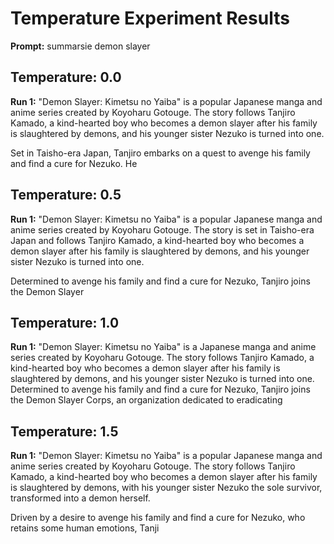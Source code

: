 # Temperature Experiment Results

**Prompt:** summarsie demon slayer

## Temperature: 0.0
**Run 1:** "Demon Slayer: Kimetsu no Yaiba" is a popular Japanese manga and anime series created by Koyoharu Gotouge. The story follows Tanjiro Kamado, a kind-hearted boy who becomes a demon slayer after his family is slaughtered by demons, and his younger sister Nezuko is turned into one. 

Set in Taisho-era Japan, Tanjiro embarks on a quest to avenge his family and find a cure for Nezuko. He

## Temperature: 0.5
**Run 1:** "Demon Slayer: Kimetsu no Yaiba" is a popular Japanese manga and anime series created by Koyoharu Gotouge. The story is set in Taisho-era Japan and follows Tanjiro Kamado, a kind-hearted boy who becomes a demon slayer after his family is slaughtered by demons, and his younger sister Nezuko is turned into one.

Determined to avenge his family and find a cure for Nezuko, Tanjiro joins the Demon Slayer

## Temperature: 1.0
**Run 1:** "Demon Slayer: Kimetsu no Yaiba" is a Japanese manga and anime series created by Koyoharu Gotouge. The story follows Tanjiro Kamado, a kind-hearted boy who becomes a demon slayer after his family is slaughtered by demons, and his younger sister Nezuko is turned into one. Determined to avenge his family and find a cure for Nezuko, Tanjiro joins the Demon Slayer Corps, an organization dedicated to eradicating

## Temperature: 1.5
**Run 1:** "Demon Slayer: Kimetsu no Yaiba" is a popular Japanese manga and anime series created by Koyoharu Gotouge. The story follows Tanjiro Kamado, a kind-hearted boy who becomes a demon slayer after his family is slaughtered by demons, with his younger sister Nezuko the sole survivor, transformed into a demon herself.

Driven by a desire to avenge his family and find a cure for Nezuko, who retains some human emotions, Tanji

